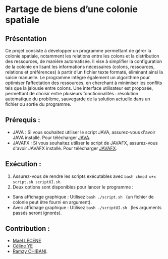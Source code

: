 #  Partage de biens d’une colonie spatiale 

## Présentation 

Ce projet consiste à développer un programme permettant de gérer la colonie spatiale, notamment les relations entre les colons et la distribution des ressources, de manière automatisée. Il vise à simplifier la configuration de la colonie en lisant les informations nécessaires (colons, ressources, relations et préférences) à partir d’un fichier texte formaté, éliminant ainsi la saisie manuelle. Le programme intègre également un algorithme pour optimiser l’affectation des ressources, en cherchant à minimiser les conflits tels que la jalousie entre colons. Une interface utilisateur est proposée, permettant de choisir entre plusieurs fonctionnalités : résolution automatique du problème, sauvegarde de la solution actuelle dans un fichier ou sortie du programme.


## Prérequis :
- JAVA : Si vous souhaitez utiliser le script JAVA, assurez-vous d'avoir JAVA installé. Pour télécharger [JAVA]([https://www.python.org/downloads/](https://www.java.com/fr/download/manual.jsp)).
- JAVAFX : Si vous souhaitez utiliser le script de JAVAFX, assurez-vous d'avoir JAVAFX installé. Pour télécharger [JAVAFX](https://openjfx.io/openjfx-docs/#install-javafx).

## Exécution :
1. Assurez-vous de rendre les scripts exécutables avec ```bash chmod u+x script.sh scriptUI.sh```.
2. Deux options sont disponibles pour lancer le programme :
- Sans affichage graphique : Utilisez ```bash ./script.sh ``` (un fichier de colonie peut être fourni en argument).
- Avec affichage graphique : Utilisez ```bash ./scriptUI.sh ``` (les arguments passés seront ignorés).
  

## Contribution :
- [Maël LECENE](https://github.com/Mael-up-citer)
- [Céline YE](https://github.com/xilinye)
- [Ramzy CHIBANI](https://github.com/DZ-Ramzy).
